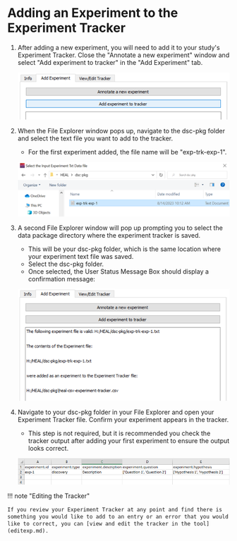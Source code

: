 # Adding an Experiment to the Experiment Tracker

1. After adding a new experiment, you will need to add it to your study's Experiment Tracker. Close the "Annotate a new experiment" window and select "Add experiment to tracker" in the "Add Experiment" tab.

    ![](../app-screenshots/add-exp.PNG)

2. When the File Explorer window pops up, navigate to the dsc-pkg folder and select the text file you want to add to the tracker. 

    * For the first experiment added, the file name will be "exp-trk-exp-1".

    ![](../app-screenshots/select-exp.PNG)

3. A second File Explorer window will pop up prompting you to select the data package directory where the experiment tracker is saved. 

    * This will be your dsc-pkg folder, which is the same location where your experiment text file was saved. 
    * Select the dsc-pkg folder.
    * Once selected, the User Status Message Box should display a confirmation message:

    ![](../app-screenshots/exp-track-confirm.PNG)

4. Navigate to your dsc-pkg folder in your File Explorer and open your Experiment Tracker file. Confirm your experiment appears in the tracker.

    * This step is not required, but it is recommended you check the tracker output after adding your first experiment to ensure the output looks correct.

    ![](../app-screenshots/exp-track-fill.PNG)

!!! note "Editing the Tracker"

    If you review your Experiment Tracker at any point and find there is something you would like to add to an entry or an error that you would like to correct, you can [view and edit the tracker in the tool](editexp.md).
